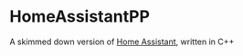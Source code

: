 # HomeAssistantPP
A skimmed down version of [Home Assistant](https://github.com/home-assistant), written in C++
